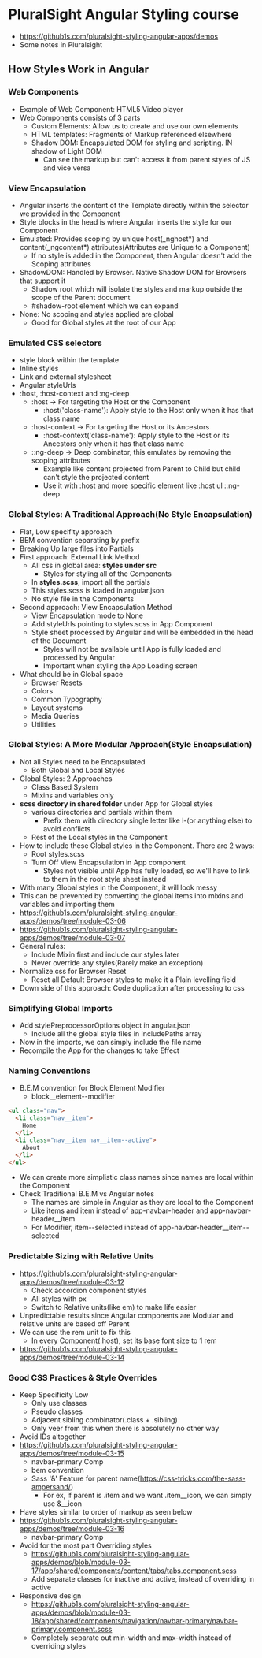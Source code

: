 # PluralSight Angular Styling course

* https://github1s.com/pluralsight-styling-angular-apps/demos
* Some notes in Pluralsight

## How Styles Work in Angular

### Web Components

* Example of Web Component: HTML5 Video player
* Web Components consists of 3 parts
  * Custom Elements: Allow us to create and use our own elements
  * HTML templates: Fragments of Markup referenced elsewhere
  * Shadow DOM: Encapsulated DOM for styling and scripting. IN shadow of Light DOM
    * Can see the markup but can't access it from parent styles of JS and vice versa

### View Encapsulation

* Angular inserts the content of the Template directly within the selector we provided in the Component
* Style blocks in the head is where Angular inserts the style for our Component
* Emulated: Provides scoping by unique host(_nghost*) and content(_ngcontent*) attributes(Attributes are Unique to a Component)
  * If no style is added in the Component, then Angular doesn't add the Scoping attributes
* ShadowDOM: Handled by Browser. Native Shadow DOM for Browsers that support it
  * Shadow root which will isolate the styles and markup outside the scope of the Parent document
  * #shadow-root element which we can expand
* None: No scoping and styles applied are global
  * Good for Global styles at the root of our App

### Emulated CSS selectors

* style block within the template
* Inline styles
* Link and external stylesheet
* Angular styleUrls
* :host, :host-context and :ng-deep
  * :host -> For targeting the Host or the Component
    * :host('class-name'): Apply style to the Host only when it has that class name
  * :host-context -> For targeting the Host or its Ancestors
    * :host-context('class-name'): Apply style to the Host or its Ancestors only when it has that class name
  * ::ng-deep -> Deep combinator, this emulates by removing the scoping attributes
    * Example like content projected from Parent to Child but child can't style the projected content
    * Use it with :host and more specific element like :host ul ::ng-deep

### Global Styles: A Traditional Approach(No Style Encapsulation)

* Flat, Low specifity approach
* BEM convention separating by prefix
* Breaking Up large files into Partials
* First approach: External Link Method
  * All css in global area: **styles under src**
    * Styles for styling all of the Components
  * In **styles.scss**, import all the partials
  * This styles.scss is loaded in angular.json
  * No style file in the Components
* Second approach: View Encapsulation Method
  * View Encapsulation mode to None
  * Add styleUrls pointing to styles.scss in App Component
  * Style sheet processed by Angular and will be embedded in the head of the Document
    * Styles will not be available until App is fully loaded and processed by Angular
    * Important when styling the App Loading screen
* What should be in Global space
  * Browser Resets
  * Colors
  * Common Typography
  * Layout systems
  * Media Queries
  * Utilities

### Global Styles: A More Modular Approach(Style Encapsulation)

* Not all Styles need to be Encapsulated
  * Both Global and Local Styles
* Global Styles: 2 Approaches
  * Class Based System
  * Mixins and variables only
* **scss directory in shared folder** under App for Global styles
  * various directories and partials within them
    * Prefix them with directory single letter like l-(or anything else) to avoid conflicts
  * Rest of the Local styles in the Component
* How to include these Global styles in the Component. There are 2 ways:
  * Root styles.scss
  * Turn Off View Encapsulation in App component
    * Styles not visible until App has fully loaded, so we'll have to link to them in the root style sheet instead
* With many Global styles in the Component, it will look messy
* This can be prevented by converting the global items into mixins and variables and importing them
* https://github1s.com/pluralsight-styling-angular-apps/demos/tree/module-03-06
* https://github1s.com/pluralsight-styling-angular-apps/demos/tree/module-03-07
* General rules: 
  * Include Mixin first and include our styles later
  * Never override any styles(Rarely make an exception)
* Normalize.css for Browser Reset
  * Reset all Default Browser styles to make it a Plain levelling field
* Down side of this approach: Code duplication after processing to css

### Simplifying Global Imports

* Add stylePreprocessorOptions object in angular.json
  * Include all the global style files in includePaths array
* Now in the imports, we can simply include the file name
* Recompile the App for the changes to take Effect

### Naming Conventions

* B.E.M convention for Block Element Modifier
  * block__element--modifier
```html
<ul class="nav">
  <li class="nav__item"> 
    Home
  </li>
  <li class="nav__item nav__item--active">
    About
  </li>
</ul>
```
* We can create more simplistic class names since names are local within the Component
* Check Traditional B.E.M vs Angular notes
  * The names are simple in Angular as they are local to the Component
  * Like items and item instead of app-navbar-header and app-navbar-header__item
  * For Modifier, item--selected instead of app-navbar-header__item--selected

### Predictable Sizing with Relative Units

* https://github1s.com/pluralsight-styling-angular-apps/demos/tree/module-03-12
  * Check accordion component styles
  * All styles with px
  * Switch to Relative units(like em) to make life easier
* Unpredictable results since Angular components are Modular and relative units are based off Parent
* We can use the rem unit to fix this
  * In every Component(:host), set its base font size to 1 rem 
* https://github1s.com/pluralsight-styling-angular-apps/demos/tree/module-03-14

### Good CSS Practices & Style Overrides

* Keep Specificity Low
  * Only use classes
  * Pseudo classes
  * Adjacent sibling combinator(.class + .sibling)
  * Only veer from this when there is absolutely no other way
* Avoid IDs altogether
* https://github1s.com/pluralsight-styling-angular-apps/demos/tree/module-03-15
  * navbar-primary Comp
  * bem convention
  * Sass '&' Feature for parent name(https://css-tricks.com/the-sass-ampersand/)
    * For ex, if parent is .item and we want .item__icon, we can simply use &__icon
* Have styles similar to order of markup as seen below
* https://github1s.com/pluralsight-styling-angular-apps/demos/tree/module-03-16
  * navbar-primary Comp
* Avoid for the most part Overriding styles
  * https://github1s.com/pluralsight-styling-angular-apps/demos/blob/module-03-17/app/shared/components/content/tabs/tabs.component.scss
  * Add separate classes for inactive and active, instead of overriding in active
* Responsive design
  * https://github1s.com/pluralsight-styling-angular-apps/demos/blob/module-03-18/app/shared/components/navigation/navbar-primary/navbar-primary.component.scss
  * Completely separate out min-width and max-width instead of overriding styles
